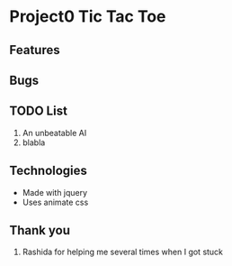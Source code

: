 # Project0 Tic Tac Toe





## Features




## Bugs


## TODO List
1. An unbeatable AI
1. blabla

## Technologies
- Made with jquery
- Uses animate css

## Thank you

1. Rashida for helping me several times when I got stuck
